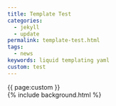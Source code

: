 ```yaml
---
title: Template Test
categories:
  - jekyll
  - update
permalink: template-test.html
tags:
  - news
keywords: liquid templating yaml  
custom: test
---  
```

 {{ page:custom }}  
{% include background.html %}  